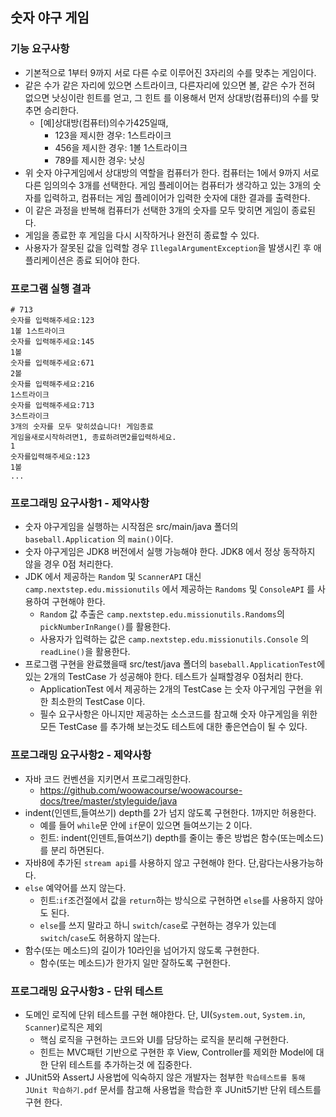 ## 숫자 야구 게임

### 기능 요구사항
- 기본적으로 1부터 9까지 서로 다른 수로 이루어진 3자리의 수를 맞추는 게임이다.
- 같은 수가 같은 자리에 있으면 스트라이크, 다른자리에 있으면 볼, 같은 수가 전혀 없으면 낫싱이란 힌트를 얻고, 그 힌트 를
이용해서 먼저 상대방(컴퓨터)의 수를 맞추면 승리한다.
  - [예]상대방(컴퓨터)의수가425일때,
    - 123을 제시한 경우: 1스트라이크
    - 456을 제시한 경우: 1볼 1스트라이크
    - 789를 제시한 경우: 낫싱
- 위 숫자 야구게임에서 상대방의 역할을 컴퓨터가 한다. 컴퓨터는 1에서 9까지 서로 다른 임의의수 3개를 선택한다.
게임 플레이어는 컴퓨터가 생각하고 있는 3개의 숫자를 입력하고, 컴퓨터는 게임 플레이어가 입력한 숫자에 대한 결과를 출력한다.
- 이 같은 과정을 반복해 컴퓨터가 선택한 3개의 숫자를 모두 맞히면 게임이 종료된다.
- 게임을 종료한 후 게임을 다시 시작하거나 완전히 종료할 수 있다.
- 사용자가 잘못된 값을 입력할 경우 `IllegalArgumentException`을 발생시킨 후 애플리케이션은 종료 되어야 한다.

### 프로그램 실행 결과
```shell
# 713
숫자를 입력해주세요:123
1볼 1스트라이크
숫자를 입력해주세요:145
1볼
숫자를 입력해주세요:671
2볼
숫자를 입력해주세요:216
1스트라이크
숫자를 입력해주세요:713
3스트라이크
3개의 숫자를 모두 맞히셨습니다! 게임종료
게임을새로시작하려면1, 종료하려면2를입력하세요.
1
숫자를입력해주세요:123
1볼
...
```

### 프로그래밍 요구사항1 - 제약사항
- 숫자 야구게임을 실행하는 시작점은 src/main/java 폴더의 `baseball.Application` 의 `main()`이다.
- 숫자 야구게임은 JDK8 버전에서 실행 가능해야 한다. JDK8 에서 정상 동작하지 않을 경우 0점 처리한다.
- JDK 에서 제공하는 `Random` 및 `ScannerAPI` 대신 `camp.nextstep.edu.missionutils` 에서 제공하는 `Randoms` 및 `ConsoleAPI` 를 사용하여 구현해야 한다.
  - `Random` 값 추출은 `camp.nextstep.edu.missionutils.Randoms`의 `pickNumberInRange()`를 활용한다.
  - 사용자가 입력하는 값은 `camp.nextstep.edu.missionutils.Console` 의 `readLine()`을 활용한다.
- 프로그램 구현을 완료했을때 src/test/java 폴더의 `baseball.ApplicationTest`에 있는 2개의 TestCase 가 성공해야 한다. 테스트가 실패할경우 0점처리 한다.
  - ApplicationTest 에서 제공하는 2개의 TestCase 는 숫자 야구게임 구현을 위한 최소한의 TestCase 이다.
  - 필수 요구사항은 아니지만 제공하는 소스코드를 참고해 숫자 야구게임을 위한 모든 TestCase 를 추가해 보는것도 테스트에 대한 좋은연습이 될 수 있다.

### 프로그래밍 요구사항2 - 제약사항
- 자바 코드 컨벤션을 지키면서 프로그래밍한다.
  - https://github.com/woowacourse/woowacourse-docs/tree/master/styleguide/java
- indent(인덴트,들여쓰기) depth를 2가 넘지 않도록 구현한다. 1까지만 허용한다.
  - 예를 들어 `while`문 안에 `if`문이 있으면 들여쓰기는 2 이다.
  - 힌트: indent(인덴트,들여쓰기) depth를 줄이는 좋은 방법은 함수(또는메소드)를 분리 하면된다.
- 자바8에 추가된 `stream api`를 사용하지 않고 구현해야 한다. 단,람다는사용가능하다.
- `else` 예약어를 쓰지 않는다.
  - 힌트:`if`조건절에서 값을 `return`하는 방식으로 구현하면 `else`를 사용하지 않아도 된다.
  - `else`를 쓰지 말라고 하니 `switch`/`case`로 구현하는 경우가 있는데 `switch`/`case`도 허용하지 않는다.
- 함수(또는 메소드)의 길이가 10라인을 넘어가지 않도록 구현한다.
  - 함수(또는 메소드)가 한가지 일만 잘하도록 구현한다.

### 프로그래밍 요구사항3 - 단위 테스트
- 도메인 로직에 단위 테스트를 구현 해야한다. 단, UI(`System.out`, `System.in`, `Scanner`)로직은 제외
  - 핵심 로직을 구현하는 코드와 UI를 담당하는 로직을 분리해 구현한다.
  - 힌트는 MVC패턴 기반으로 구현한 후 View, Controller를 제외한 Model에 대한 단위 테스트를 추가하는것 에 집중한다.
- JUnit5와 AssertJ 사용법에 익숙하지 않은 개발자는 첨부한 `학습테스트를 통해 JUnit 학습하기.pdf` 문서를 참고해 사용법을 학습한 후 JUnit5기반 
단위 테스트를 구현 한다.